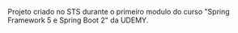 Projeto criado no STS durante o primeiro modulo do curso "Spring Framework 5 e Spring Boot 2" da UDEMY.
